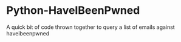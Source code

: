 # Python-HaveIBeenPwned
A quick bit of code thrown together to query a list of emails against haveibeenpwned
